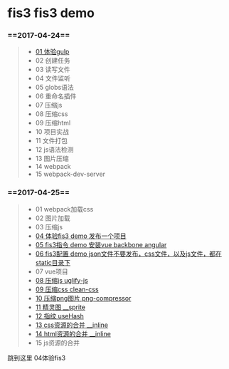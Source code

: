 # fis3 fis3 demo
### ==2017-04-24==
> * [01 体验gulp](#g01)
> * 02 创建任务
> * 03 读写文件
> * 04 文件监听
> * 05 globs语法
> * 06 重命名插件
> * 07 压缩js
> * 08 压缩css
> * 09 压缩html
> * 10 项目实战
> * 11 文件打包
> * 12 js语法检测
> * 13 图片压缩
> * 14 webpack
> * 15 webpack-dev-server
### ==2017-04-25==

> * 01 webpack加载css
> * 02 图片加载
> * 03 压缩js
> * [04 体验fis3 demo 发布一个项目](#gfis04)
> * [05 fis3指令 demo 安装vue backbone angular](#gfis05)
> * [06 fis3配置 demo json文件不要发布，css文件，以及js文件，都在static目录下 ](#gfis06)
> * 07 vue项目
> * [08 压缩js uglify-js]()
> * [09 压缩css clean-css]()
> * [10 压缩png图片 png-compressor]()
> * [11 精灵图 __sprite]()
> * [12 指纹 useHash]()
> * [13 css资源的合并 __inline]()
> * [14 html资源的合并 __inline]()
> * 15 js资源的合并

<a id="g01">跳到这里</a>
<a id="gfis04">04体验fis3</a>
